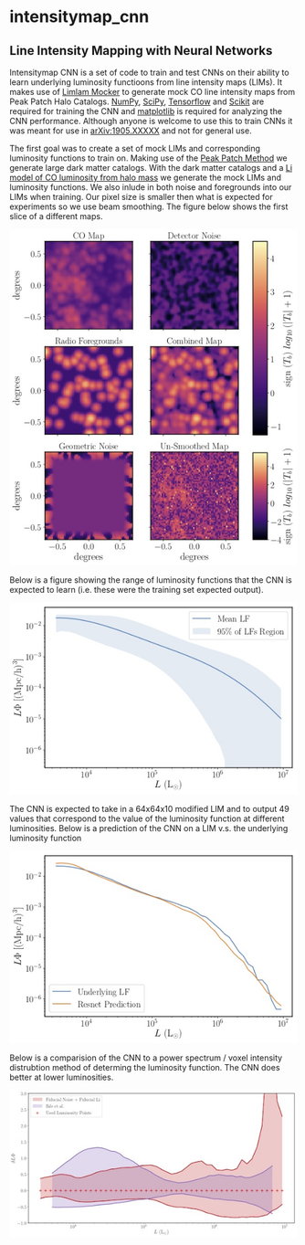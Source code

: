 # intensitymap_cnn
## Line Intensity Mapping with Neural Networks

Intensitymap CNN is a set of code to train and test CNNs on their ability to learn underlying luminosity functioons from line intensity maps (LIMs).  It makes use of [Limlam Mocker](https://github.com/georgestein/limlam_mocker) to generate mock CO line intensity maps from Peak Patch Halo Catalogs.  [NumPy](https://www.numpy.org/), [SciPy](https://www.scipy.org/), [Tensorflow](https://www.tensorflow.org/) and [Scikit](https://scikit-image.org/) are required for training the CNN and [matplotlib](https://matplotlib.org/) is required for analyzing the CNN performance.  Although anyone is welcome to use this to train CNNs it was meant for use in [arXiv:1905.XXXXX](www.arxig.org) and not for general use.

The first goal was to create a set of mock LIMs and corresponding luminosity functions to train on.  Making use of the [Peak Patch Method](https://arxiv.org/abs/1810.07727) we generate large dark matter catalogs.  With the dark matter catalogs and a [Li model of CO luminosity from halo mass](https://arxiv.org/abs/1503.08833) we generate the mock LIMs and luminosity functions.  We also inlude in both noise and foregrounds into our LIMs when training.  Our pixel size is smaller then what is expected for experiments so we use beam smoothing.  The figure below shows the first slice of a different maps.

![Line Intensity Map Mock Slices](figures/IM_slices.jpg)

Below is a figure showing the range of luminosity functions that the CNN is expected to learn (i.e. these were the training set expected output).

![Luminosity Function Space of Possible Outpus](figures/training_lum_funcs.jpg)

The CNN is expected to take in a 64x64x10 modified LIM and to output 49 values that correspond to the value of the luminosity function at different luminosities.  Below is a prediction of the CNN on a LIM v.s. the underlying luminosity function

![Network Prediction](figures/guess_range_good.jpg)

Below is a comparision of the CNN to a power spectrum / voxel intensity distrubtion method of determing the luminosity function.  The CNN does better at lower luminosities.

![Network Comparison](figures/Ihle_comparison.jpg)


